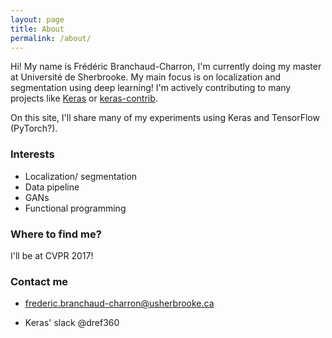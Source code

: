 ```yaml
---
layout: page
title: About
permalink: /about/
---
```


Hi!
My name is Frédéric Branchaud-Charron, I'm currently doing my master at Université de Sherbrooke. My main focus is on localization and segmentation using deep learning! I'm actively contributing to many projects like [Keras](keras.io) or [keras-contrib](https://github.com/farizrahman4u/keras-contrib).

On this site, I'll share many of my experiments using Keras and TensorFlow (PyTorch?).

### Interests
* Localization/ segmentation
* Data pipeline
* GANs
* Functional programming

### Where to find me?

I'll be at CVPR 2017!

### Contact me

* [frederic.branchaud-charron@usherbrooke.ca](mailto:frederic.branchaud-charron@usherbrooke.ca)

* Keras' slack @dref360
